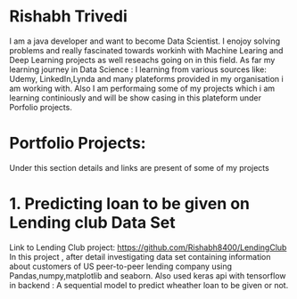 # Rishabh Trivedi

I am a java developer and want to become Data Scientist. I enojoy solving problems and really fascinated towards workinh with Machine Learing and Deep Learning projects as well reseachs going on in this field.
As far my learning journey in Data Science : I learning from various sources like: Udemy, LinkedIn,Lynda and many plateforms provided in my organisation i am working with. Also I am performaing some of my projects which i am learning continiously and will be show casing in this plateform under Porfolio projects.

# Portfolio Projects:
Under this section details and links are present of some of my projects
# 1. Predicting loan to be given on Lending club Data Set
Link to Lending Club project: https://github.com/Rishabh8400/LendingClub
In this project , after detail investigating data set containing information about customers of US peer-to-peer lending company using Pandas,numpy,matplotlib and seaborn. Also used keras api with tensorflow in backend :  A sequential model to predict wheather loan to be given or not.

